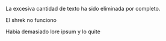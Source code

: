 La excesiva cantidad de texto ha sido eliminada por completo.

El shrek no funciono

Habia demasiado lore ipsum y lo quite

